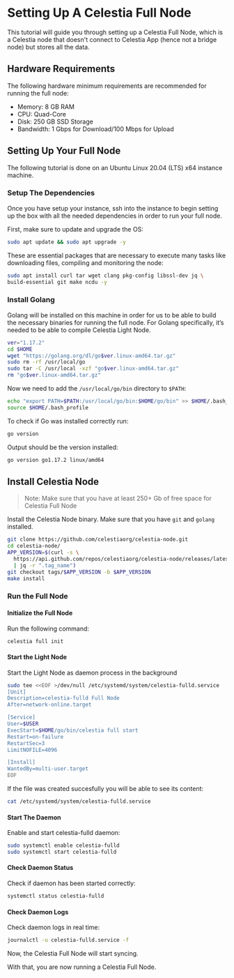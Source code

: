 # Setting Up A Celestia Full Node

This tutorial will guide you through setting up a Celestia Full Node,
which is a Celestia node that doesn't connect to Celestia App
(hence not a bridge node) but stores all the data.

## Hardware Requirements

The following hardware minimum requirements are recommended for running
the full node:

* Memory: 8 GB RAM
* CPU: Quad-Core
* Disk: 250 GB SSD Storage
* Bandwidth: 1 Gbps for Download/100 Mbps for Upload

## Setting Up Your Full Node

The following tutorial is done on an Ubuntu Linux 20.04 (LTS) x64
instance machine.

### Setup The Dependencies

Once you have setup your instance, ssh into the instance to begin
setting up the box with all the needed dependencies in order to
run your full node.

First, make sure to update and upgrade the OS:

```sh
sudo apt update && sudo apt upgrade -y
```

These are essential packages that are necessary to execute many
tasks like downloading files, compiling and monitoring the node:

```sh
sudo apt install curl tar wget clang pkg-config libssl-dev jq \
build-essential git make ncdu -y
```

### Install Golang

Golang will be installed on this machine in order for us to be able
to build the necessary binaries for running the full node. For Golang
specifically, it’s needed to be able to compile Celestia Light Node.

```sh
ver="1.17.2"
cd $HOME
wget "https://golang.org/dl/go$ver.linux-amd64.tar.gz"
sudo rm -rf /usr/local/go
sudo tar -C /usr/local -xzf "go$ver.linux-amd64.tar.gz"
rm "go$ver.linux-amd64.tar.gz"
```

Now we need to add the `/usr/local/go/bin` directory to `$PATH`:

```sh
echo "export PATH=$PATH:/usr/local/go/bin:$HOME/go/bin" >> $HOME/.bash_profile
source $HOME/.bash_profile
```

To check if Go was installed correctly run:

```sh
go version
```

Output should be the version installed:

```sh
go version go1.17.2 linux/amd64
```

## Install Celestia Node

> Note: Make sure that you have at least 250+ Gb of free space
  for Celestia Full Node  

Install the Celestia Node binary.
Make sure that you have `git` and `golang` installed.

```sh
git clone https://github.com/celestiaorg/celestia-node.git
cd celestia-node/
APP_VERSION=$(curl -s \
  https://api.github.com/repos/celestiaorg/celestia-node/releases/latest \
  | jq -r ".tag_name")
git checkout tags/$APP_VERSION -b $APP_VERSION
make install
```

### Run the Full Node

#### Initialize the Full Node

Run the following command:

```sh
celestia full init
```

#### Start the Light Node

Start the Light Node as daemon process in the background

```sh
sudo tee <<EOF >/dev/null /etc/systemd/system/celestia-fulld.service
[Unit]
Description=celestia-fulld Full Node
After=network-online.target

[Service]
User=$USER
ExecStart=$HOME/go/bin/celestia full start
Restart=on-failure
RestartSec=3
LimitNOFILE=4096

[Install]
WantedBy=multi-user.target
EOF
```

If the file was created succesfully you will be able to see its content:

```sh
cat /etc/systemd/system/celestia-fulld.service
```

#### Start The Daemon

Enable and start celestia-fulld daemon:

```sh
sudo systemctl enable celestia-fulld
sudo systemctl start celestia-fulld
```

#### Check Daemon Status

Check if daemon has been started correctly:

```sh
systemctl status celestia-fulld
```

#### Check Daemon Logs

Check daemon logs in real time:

```sh
journalctl -u celestia-fulld.service -f
```

Now, the Celestia Full Node will start syncing.

With that, you are now running a Celestia Full Node.
